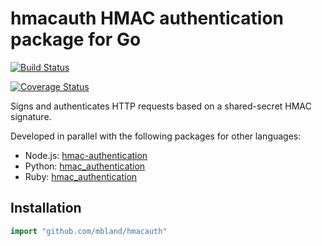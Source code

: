 # hmacauth HMAC authentication package for Go

[![Build Status](https://travis-ci.org/mbland/hmacauth.svg?branch=master)](https://travis-ci.org/mbland/hmacauth)

[![Coverage Status](https://coveralls.io/repos/mbland/hmacauth/badge.svg?branch=master&service=github)](https://coveralls.io/github/mbland/hmacauth?branch=master)

Signs and authenticates HTTP requests based on a shared-secret HMAC signature.

Developed in parallel with the following packages for other languages:
- Node.js: [hmac-authentication](https://github.com/mbland/hmac-authentication-npm)
- Python: [hmac_authentication](https://github.com/mbland/hmac_authentication_py)
- Ruby: [hmac_authentication](https://github.com/mbland/hmac_authentication_gem)

## Installation

```go
import "github.com/mbland/hmacauth"
```
